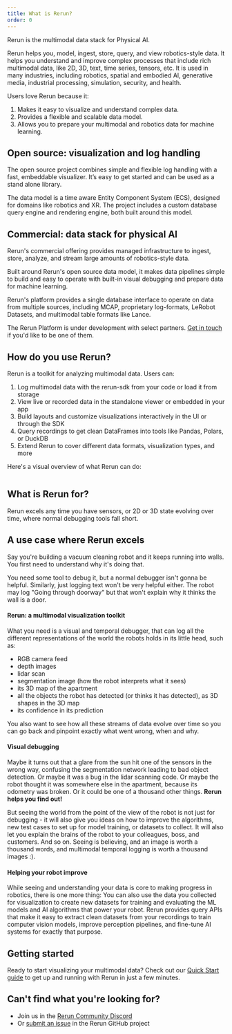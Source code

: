 ```yaml
---
title: What is Rerun?
order: 0
---
```


Rerun is the multimodal data stack for Physical AI.

Rerun helps you, model, ingest, store, query, and view robotics-style data.
It helps you understand and improve complex processes that include rich multimodal data, like 2D, 3D, text, time series, tensors, etc.
It is used in many industries, including robotics, spatial and embodied AI, generative media, industrial processing, simulation, security, and health.

Users love Rerun because it:

1. Makes it easy to visualize and understand complex data.
2. Provides a flexible and scalable data model.
3. Allows you to prepare your multimodal and robotics data for machine learning.

## Open source: visualization and log handling

The open source project combines simple and flexible log handling with a fast, embeddable visualizer.
It’s easy to get started and can be used as a stand alone library.

The data model is a time aware Entity Component System (ECS), designed for domains like robotics and XR.
The project includes a custom database query engine and rendering engine, both built around this model.

## Commercial: data stack for physical AI

Rerun's commercial offering provides managed infrastructure to ingest, store, analyze, and stream large amounts of robotics-style data.

Built around Rerun's open source data model, it makes data pipelines simple to build and easy to operate with built-in visual debugging and prepare data for machine learning.

Rerun's platform provides a single database interface to operate on data from multiple sources, including MCAP, proprietary log-formats, LeRobot Datasets, and multimodal table formats like Lance.

The Rerun Platform is under development with select partners. [Get in touch](https://5li7zhj98k8.typeform.com/to/a5XDpBkZ) if you'd like to be one of them.

## How do you use Rerun?

Rerun is a toolkit for analyzing multimodal data. Users can:

1. Log multimodal data with the rerun-sdk from your code or load it from storage
2. View live or recorded data in the standalone viewer or embedded in your app
3. Build layouts and customize visualizations interactively in the UI or through the SDK
4. Query recordings to get clean DataFrames into tools like Pandas, Polars, or DuckDB
5. Extend Rerun to cover different data formats, visualization types, and more

Here's a visual overview of what Rerun can do:

<picture>
  <img src="https://static.rerun.io/rerun-overview-new/1752fc259eef34f3aa8151b21b5937bc0bc2ad38/full.png" alt="">
  <source media="(max-width: 480px)" srcset="https://static.rerun.io/rerun-overview-new/1752fc259eef34f3aa8151b21b5937bc0bc2ad38/480w.png">
  <source media="(max-width: 768px)" srcset="https://static.rerun.io/rerun-overview-new/1752fc259eef34f3aa8151b21b5937bc0bc2ad38/768w.png">
  <source media="(max-width: 1024px)" srcset="https://static.rerun.io/rerun-overview-new/1752fc259eef34f3aa8151b21b5937bc0bc2ad38/1024w.png">
  <source media="(max-width: 1200px)" srcset="https://static.rerun.io/rerun-overview-new/1752fc259eef34f3aa8151b21b5937bc0bc2ad38/1200w.png">
</picture>


## What is Rerun for?

Rerun excels any time you have sensors, or 2D or 3D state evolving over time, where normal debugging tools fall short.

## A use case where Rerun excels

Say you're building a vacuum cleaning robot and it keeps running into walls. You first need to understand why it's doing that.

You need some tool to debug it, but a normal debugger isn't gonna be helpful. Similarly, just logging text won't be very helpful either. The robot may log "Going through doorway" but that won't explain why it thinks the wall is a door.

#### Rerun: a multimodal visualization toolkit

What you need is a visual and temporal debugger, that can log all the different representations of the world the robots holds in its little head, such as:

* RGB camera feed
* depth images
* lidar scan
* segmentation image (how the robot interprets what it sees)
* its 3D map of the apartment
* all the objects the robot has detected (or thinks it has detected), as 3D shapes in the 3D map
* its confidence in its prediction

You also want to see how all these streams of data evolve over time so you can go back and pinpoint exactly what went wrong, when and why.

#### Visual debugging

Maybe it turns out that a glare from the sun hit one of the sensors in the wrong way, confusing the segmentation network leading to bad object detection. Or maybe it was a bug in the lidar scanning code. Or maybe the robot thought it was somewhere else in the apartment, because its odometry was broken. Or it could be one of a thousand other things. **Rerun helps you find out!**

But seeing the world from the point of the view of the robot is not just for debugging - it will also give you ideas on how to improve the algorithms, new test cases to set up for model training, or datasets to collect. It will also let you explain the brains of the robot to your colleagues, boss, and customers. And so on. Seeing is believing, and an image is worth a thousand words, and multimodal temporal logging is worth a thousand images :).

#### Helping your robot improve

While seeing and understanding your data is core to making progress in robotics, there is one more thing:
You can also use the data you collected for visualization to create new datasets for training and evaluating the ML models and AI algorithms that power your robot.
Rerun provides query APIs that make it easy to extract clean datasets from your recordings to train computer vision models, improve perception pipelines, and fine-tune AI systems for exactly that purpose.

## Getting started

Ready to start visualizing your multimodal data? Check out our [Quick Start guide](/getting-started/quick-start) to get up and running with Rerun in just a few minutes.


## Can't find what you're looking for?

- Join us in the [Rerun Community Discord](https://discord.gg/xwcxHUjD35)
- Or [submit an issue](https://github.com/rerun-io/rerun/issues) in the Rerun GitHub project
